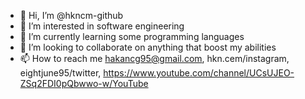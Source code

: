 - 👋 Hi, I’m @hkncm-github
- 👀 I’m interested in software engineering
- 🌱 I’m currently learning some programming languages
- 💞️ I’m looking to collaborate on anything that boost my abilities
- 📫 How to reach me hakancg95@gmail.com, hkn.cem/instagram, eightjune95/twitter, https://www.youtube.com/channel/UCsUJEO-ZSq2FDI0pQbwwo-w/YouTube

<!---
hkncm-github/hkncm-github is a ✨ special ✨ repository because its `README.md` (this file) appears on your GitHub profile.
You can click the Preview link to take a look at your changes.
--->
